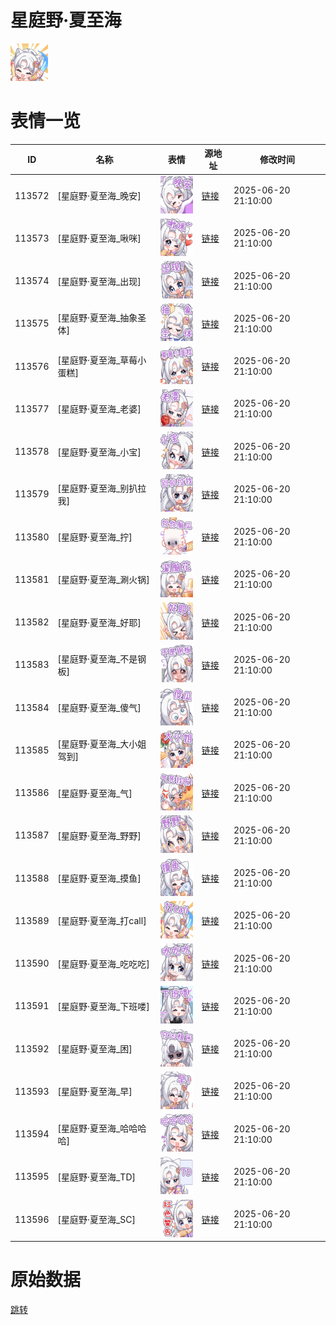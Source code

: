 # 星庭野·夏至海

<img src="./cover.png" height="60" alt="cover" />

# 表情一览

|ID|名称|表情|源地址|修改时间|
|----|----|----|----|----|
|113572|[星庭野·夏至海_晚安]|<img src="./pic/113572_%5B星庭野·夏至海_晚安%5D.png" height="60" alt="晚安"/>|[链接](https://i0.hdslb.com/bfs/garb/eab6f9709e8f158a4d925312a5130b7672382d25.png)|2025-06-20 21:10:00|
|113573|[星庭野·夏至海_啾咪]|<img src="./pic/113573_%5B星庭野·夏至海_啾咪%5D.png" height="60" alt="啾咪"/>|[链接](https://i0.hdslb.com/bfs/garb/3e2f615f27e3259547be661dcc24d94bdbf701e4.png)|2025-06-20 21:10:00|
|113574|[星庭野·夏至海_出现]|<img src="./pic/113574_%5B星庭野·夏至海_出现%5D.png" height="60" alt="出现"/>|[链接](https://i0.hdslb.com/bfs/garb/769bb52c07e02fc15f19a16820be352ad3a17b99.png)|2025-06-20 21:10:00|
|113575|[星庭野·夏至海_抽象圣体]|<img src="./pic/113575_%5B星庭野·夏至海_抽象圣体%5D.png" height="60" alt="抽象圣体"/>|[链接](https://i0.hdslb.com/bfs/garb/08a52e1083678db2f09e948866ba4de787936678.png)|2025-06-20 21:10:00|
|113576|[星庭野·夏至海_草莓小蛋糕]|<img src="./pic/113576_%5B星庭野·夏至海_草莓小蛋糕%5D.png" height="60" alt="草莓小蛋糕"/>|[链接](https://i0.hdslb.com/bfs/garb/0a34b3711d9c82a360e681eac9263bf64c7813a1.png)|2025-06-20 21:10:00|
|113577|[星庭野·夏至海_老婆]|<img src="./pic/113577_%5B星庭野·夏至海_老婆%5D.png" height="60" alt="老婆"/>|[链接](https://i0.hdslb.com/bfs/garb/96f10bdf9ab1a7e5e5439645ae6e52b50797a75b.png)|2025-06-20 21:10:00|
|113578|[星庭野·夏至海_小宝]|<img src="./pic/113578_%5B星庭野·夏至海_小宝%5D.png" height="60" alt="小宝"/>|[链接](https://i0.hdslb.com/bfs/garb/63cd0318569dabf55ef5b249ce9f8c305443322f.png)|2025-06-20 21:10:00|
|113579|[星庭野·夏至海_别扒拉我]|<img src="./pic/113579_%5B星庭野·夏至海_别扒拉我%5D.png" height="60" alt="别扒拉我"/>|[链接](https://i0.hdslb.com/bfs/garb/b4f7f964275ccef64fbe2db88223ba3ad82d139c.png)|2025-06-20 21:10:00|
|113580|[星庭野·夏至海_拧]|<img src="./pic/113580_%5B星庭野·夏至海_拧%5D.png" height="60" alt="拧"/>|[链接](https://i0.hdslb.com/bfs/garb/464383170793c8af80f151751d0f21bc5e391a87.png)|2025-06-20 21:10:00|
|113581|[星庭野·夏至海_涮火锅]|<img src="./pic/113581_%5B星庭野·夏至海_涮火锅%5D.png" height="60" alt="涮火锅"/>|[链接](https://i0.hdslb.com/bfs/garb/66c14551e21e46115f9248ad684f122d63f609c9.png)|2025-06-20 21:10:00|
|113582|[星庭野·夏至海_好耶]|<img src="./pic/113582_%5B星庭野·夏至海_好耶%5D.png" height="60" alt="好耶"/>|[链接](https://i0.hdslb.com/bfs/garb/fb6a55cd39966fa8efec1234250f3031fa8ffb6d.png)|2025-06-20 21:10:00|
|113583|[星庭野·夏至海_不是钢板]|<img src="./pic/113583_%5B星庭野·夏至海_不是钢板%5D.png" height="60" alt="不是钢板"/>|[链接](https://i0.hdslb.com/bfs/garb/f8b9c4cd1fa24421ac82487d205cfe90d46057e5.png)|2025-06-20 21:10:00|
|113584|[星庭野·夏至海_傻气]|<img src="./pic/113584_%5B星庭野·夏至海_傻气%5D.png" height="60" alt="傻气"/>|[链接](https://i0.hdslb.com/bfs/garb/1e833d49a1f3f2ff1420eca156c97e068e7ef93e.png)|2025-06-20 21:10:00|
|113585|[星庭野·夏至海_大小姐驾到]|<img src="./pic/113585_%5B星庭野·夏至海_大小姐驾到%5D.png" height="60" alt="大小姐驾到"/>|[链接](https://i0.hdslb.com/bfs/garb/7b2278a55aac5d17d8f314132f153bc1c71b41d4.png)|2025-06-20 21:10:00|
|113586|[星庭野·夏至海_气]|<img src="./pic/113586_%5B星庭野·夏至海_气%5D.png" height="60" alt="气"/>|[链接](https://i0.hdslb.com/bfs/garb/10c2dbee685bb1400580ed0c21d302d657d8dc44.png)|2025-06-20 21:10:00|
|113587|[星庭野·夏至海_野野]|<img src="./pic/113587_%5B星庭野·夏至海_野野%5D.png" height="60" alt="野野"/>|[链接](https://i0.hdslb.com/bfs/garb/40ca6665b393d34acd19ff099657455d875fedd6.png)|2025-06-20 21:10:00|
|113588|[星庭野·夏至海_摸鱼]|<img src="./pic/113588_%5B星庭野·夏至海_摸鱼%5D.png" height="60" alt="摸鱼"/>|[链接](https://i0.hdslb.com/bfs/garb/7aa243bb09548734b6d5204e7a6febcb717bc753.png)|2025-06-20 21:10:00|
|113589|[星庭野·夏至海_打call]|<img src="./pic/113589_%5B星庭野·夏至海_打call%5D.png" height="60" alt="打call"/>|[链接](https://i0.hdslb.com/bfs/garb/de7bf88894349c7071e40cfa272774df3f25cafe.png)|2025-06-20 21:10:00|
|113590|[星庭野·夏至海_吃吃吃]|<img src="./pic/113590_%5B星庭野·夏至海_吃吃吃%5D.png" height="60" alt="吃吃吃"/>|[链接](https://i0.hdslb.com/bfs/garb/9a61b32c2106f8ba44c152bc5716b23d48b42dad.png)|2025-06-20 21:10:00|
|113591|[星庭野·夏至海_下班喽]|<img src="./pic/113591_%5B星庭野·夏至海_下班喽%5D.png" height="60" alt="下班喽"/>|[链接](https://i0.hdslb.com/bfs/garb/0db367c88faa337d8af4a873390367cd43b78d87.png)|2025-06-20 21:10:00|
|113592|[星庭野·夏至海_困]|<img src="./pic/113592_%5B星庭野·夏至海_困%5D.png" height="60" alt="困"/>|[链接](https://i0.hdslb.com/bfs/garb/98e2ce9465c6f4547bd9c910ac538149b7fdaafa.png)|2025-06-20 21:10:00|
|113593|[星庭野·夏至海_早]|<img src="./pic/113593_%5B星庭野·夏至海_早%5D.png" height="60" alt="早"/>|[链接](https://i0.hdslb.com/bfs/garb/d870a89e425d2ace8e14557d594175e81f644842.png)|2025-06-20 21:10:00|
|113594|[星庭野·夏至海_哈哈哈哈]|<img src="./pic/113594_%5B星庭野·夏至海_哈哈哈哈%5D.png" height="60" alt="哈哈哈哈"/>|[链接](https://i0.hdslb.com/bfs/garb/14d871c42bf7c11d6c8b062362461074120b39d3.png)|2025-06-20 21:10:00|
|113595|[星庭野·夏至海_TD]|<img src="./pic/113595_%5B星庭野·夏至海_TD%5D.png" height="60" alt="TD"/>|[链接](https://i0.hdslb.com/bfs/garb/6b3ab3a9bb8ef6e9696ce2652f8a061475070c59.png)|2025-06-20 21:10:00|
|113596|[星庭野·夏至海_SC]|<img src="./pic/113596_%5B星庭野·夏至海_SC%5D.png" height="60" alt="SC"/>|[链接](https://i0.hdslb.com/bfs/garb/7de6e9fb8a3a7307ffe3b04bab10eda705c17ef7.png)|2025-06-20 21:10:00|

# 原始数据

[跳转](./raw.json)

